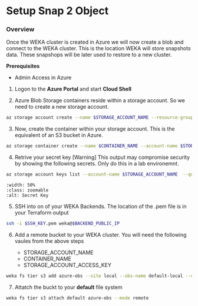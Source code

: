 # Setup Snap 2 Object

###  Overview
Once the WEKA cluster is created in Azure we will now create a blob and connect to the WEKA cluster.  This is the location WEKA will store snapshots data.  These snapshops will be later used to restore to a new cluster.

**Prerequisites**

- Admin Access in Azure

1.  Logon to the **Azure Portal** and start **Cloud Shell**

2.  Azure Blob Storage containers reside within a storage account. So we need to create a new storage account.

```bash
az storage account create --name $STORAGE_ACCOUNT_NAME --resource-group $RG --location $REGION --sku Standard_LRS
```

3.  Now, create the container within your storage account. This is the equivalent of an S3 bucket in Azure.

```bash
az storage container create --name $CONTAINER_NAME --account-name $STORAGE_ACCOUNT_NAME 
```

4.  Retrive your secret key
[Warning] This output may compromise security by showing the following secrets.  Only do this in a lab environemnt.

```bash
az storage account keys list --account-name $STORAGE_ACCOUNT_NAME  --query "[0].{keyName:keyName, value:value}" --output json
```

```{image} ./images/azure_secret.png
:width: 50%
:class: zoomable
:alt: Secret Key
```

5. SSH into on of your WEKA Backends.  The location of the .pem file is in your Terraform output
```bash
ssh -i $SSH_KEY.pem weka@$BACKEND_PUBLIC_IP
```

6. Add a remote bucket to your WEKA cluster. You will need the following vaules from the above steps

    - STORAGE_ACCOUNT_NAME
    - CONTAINER_NAME
    - STORAGE_ACCOUNT_ACCESS_KEY

```bash
weka fs tier s3 add azure-obs --site local --obs-name default-local --obs-type AZURE --hostname $STORAGE_ACCOUNT_NAME.blob.core.windows.net --port 443 --bucket $CONTAINER_NAME --access-key-id $STORAGE_ACCOUNT_NAME --secret-key $STORAGE_ACCOUNT_ACCESS_KEY --protocol https --auth-method AWSSignature4
```

7. Attatch the buckt to your **default** file system 

```bash
weka fs tier s3 attach default azure-obs --mode remote
```








